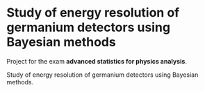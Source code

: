 # Study of energy resolution of germanium detectors using Bayesian methods
Project for the exam **advanced statistics for physics analysis**.

Study of energy resolution of germanium detectors using Bayesian methods.
